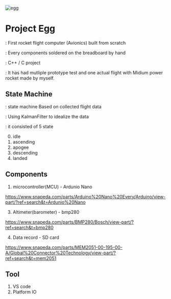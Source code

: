 ![egg](https://github.com/coding-MJ-dev/Egg_v1/assets/127004932/cc6463a0-664a-4847-83ed-a396d221f568)

# Project Egg
: First rocket flight computer (Avionics) built from scratch

: Every components soldered on the breadboard by hand

: C++ / C project

: It has had mutliple prototype test and one actual flight with Midium power rocket made by myself.


## State Machine ##
: state machine Based on collected flight data

: Using KalmanFilter to idealize the data

: it consisted of 5 state


0. idle
1. ascending
2. apogee
3. descending
4. landed

  
## Components ##
1. microcontroller(MCU) - Ardunio Nano

https://www.snapeda.com/parts/Arduino%20Nano%20Every/Arduino/view-part/?ref=search&t=Ardunio%20Nano


3. Altimeter(barometer) - bmp280

https://www.snapeda.com/parts/BMP280/Bosch/view-part/?ref=search&t=bmp280


4. Data record - SD card

https://www.snapeda.com/parts/MEM2051-00-195-00-A/Global%20Connector%20Technology/view-part/?ref=search&t=mem2051


## Tool ##
1. VS code
3. Platform IO




